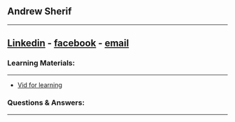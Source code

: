 ## Andrew Sherif
---
[Linkedin](https://www.linkedin.com/in/andrewgobrial) - [facebook](https://www.facebook.com/andrew.sherif.900) - [email](andrew.gobrial@protonmail.com)
---
### Learning Materials:
---
- [Vid for learning](https://youtu.be/RGOj5yH7evk)
### Questions & Answers:
---
